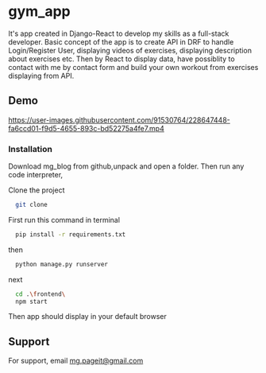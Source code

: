 # gym_app   

It's app created in Django-React to develop my skills as a full-stack developer. Basic concept of the app is to create API in DRF to handle Login/Register User, displaying videos of exercises, displaying description about exercises etc. Then by React to display data, have possiblity to contact with me by contact form and build your own workout from exercises displaying from API. 

## Demo


https://user-images.githubusercontent.com/91530764/228647448-fa6ccd01-f9d5-4655-893c-bd52275a4fe7.mp4



### Installation
Download mg_blog from github,unpack and open a folder. Then run any code interpreter,

Clone the project

```bash
  git clone 
```

First run this command in terminal

```bash
  pip install -r requirements.txt
```
then 
```bash
  python manage.py runserver
```
next 
```bash
  cd .\frontend\
  npm start
```

Then app should display in your default browser







## Support

For support, email mg.pageit@gmail.com
